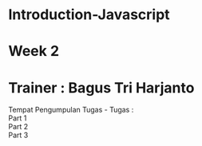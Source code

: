 # Introduction-Javascript
# Week 2
<h1> Trainer : Bagus Tri Harjanto </h1>
Tempat Pengumpulan Tugas - Tugas :<br> 
Part 1 <br> 
Part 2 <br> 
Part 3 <br> 
